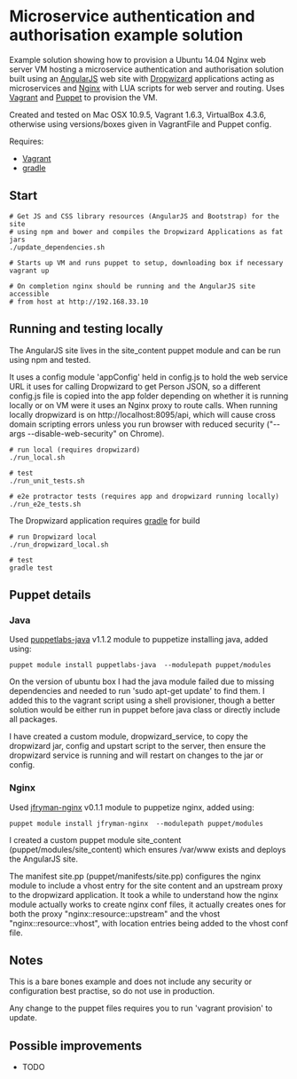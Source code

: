 # Microservice authentication and authorisation example solution

Example solution showing how to provision a Ubuntu 14.04 Nginx web server VM hosting a microservice authentication and authorisation solution built using an [AngularJS](https://angularjs.org/) web site with [Dropwizard](https://dropwizard.github.io/dropwizard/) applications acting as microservices and [Nginx](http://nginx.org/) with LUA scripts for web server and routing. Uses [Vagrant](https://www.vagrantup.com/) and [Puppet](https://puppetlabs.com/) to provision the VM.

Created and tested on Mac OSX 10.9.5, Vagrant 1.6.3, VirtualBox 4.3.6, otherwise using versions/boxes given in VagrantFile and Puppet config.

Requires:

* [Vagrant](https://www.vagrantup.com/)
* [gradle](http://www.gradle.org/)

## Start

```
# Get JS and CSS library resources (AngularJS and Bootstrap) for the site
# using npm and bower and compiles the Dropwizard Applications as fat jars
./update_dependencies.sh

# Starts up VM and runs puppet to setup, downloading box if necessary
vagrant up

# On completion nginx should be running and the AngularJS site accessible
# from host at http://192.168.33.10
```

## Running and testing locally

The AngularJS site lives in the site_content puppet module and can be run using npm and tested.

It uses a config module 'appConfig' held in config.js to hold the web service URL it uses for calling Dropwizard to get Person JSON, so a different config.js file is copied into the app folder depending on whether it is running locally or on VM were it uses an Nginx proxy to route calls. When running locally dropwizard is on http://localhost:8095/api, which will cause cross domain scripting errors unless you run browser with reduced security ("--args --disable-web-security" on Chrome).

```
# run local (requires dropwizard)
./run_local.sh

# test
./run_unit_tests.sh

# e2e protractor tests (requires app and dropwizard running locally)
./run_e2e_tests.sh
```

The Dropwizard application requires [gradle](http://www.gradle.org/) for build

```
# run Dropwizard local
./run_dropwizard_local.sh

# test
gradle test
```

## Puppet details

### Java

Used [puppetlabs-java](https://forge.puppetlabs.com/puppetlabs/java) v1.1.2 module to puppetize installing java, added using:

```
puppet module install puppetlabs-java  --modulepath puppet/modules
```

On the version of ubuntu box I had the java module failed due to missing dependencies and needed to run 'sudo apt-get update' to find them. I added this to the vagrant script using a shell provisioner, though a better solution would be either run in puppet before java class or directly include all packages.

I have created a custom module, dropwizard_service, to copy the dropwizard jar, config and upstart script to the server, then ensure the dropwizard service is running and will restart on changes to the jar or config.

### Nginx

Used [jfryman-nginx](https://forge.puppetlabs.com/jfryman/nginx) v0.1.1 module to puppetize nginx, added using:

```
puppet module install jfryman-nginx  --modulepath puppet/modules
```

I created a custom puppet module site_content (puppet/modules/site_content) which ensures /var/www exists and deploys the AngularJS site.

The manifest site.pp (puppet/manifests/site.pp) configures the nginx module to include a vhost entry for the site content and an upstream proxy to the dropwizard application. It took a while to understand how the nginx module actually works to create nginx conf files, it actually creates ones for both the proxy "nginx::resource::upstream" and the vhost "nginx::resource::vhost", with location entries being added to the vhost conf file.

## Notes

This is a bare bones example and does not include any security or configuration best practise, so do not use in production.

Any change to the puppet files requires you to run 'vagrant provision' to update.

## Possible improvements

* TODO